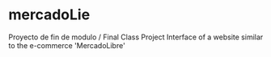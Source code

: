 # mercadoLie
Proyecto de fin de modulo / Final Class Project 
Interface of a website similar to the e-commerce 'MercadoLibre'
